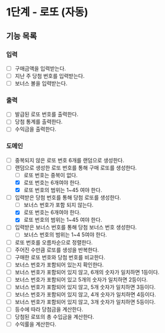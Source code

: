 # 1단계 - 로또 (자동)

## 기능 목록

### 입력
- [ ] 구매금액을 입력받는다.
- [ ] 지난 주 당첨 번호를 입력받는다.
- [ ] 보너스 볼을 입력받는다.

### 출력
- [ ] 발급된 로또 번호를 출력한다.
- [ ] 당첨 통계를 출력한다.
- [ ] 수익금을 출력한다.

### 도메인
- [ ] 중복되지 않은 로또 번호 6개를 랜덤으로 생성한다.
- [ ] 랜덤으로 생성한 로또 번호를 통해 구매 로또를 생성한다.
  - [ ] 로또 번호는 중복이 없다.
  - [x] 로또 번호는 6개여야 한다.
  - [x] 로또 번호의 범위는 1~45 여야 한다.
- [ ] 입력받은 당첨 번호를 통해 당첨 로또를 생성한다.
  - [ ] 보너스 번호가 포함 되지 않는다. 
  - [x] 로또 번호는 6개여야 한다.
  - [x] 로또 번호의 범위는 1~45 여야 한다.
- [ ] 입력받은 보너스 번호를 통해 당첨 보너스 번호 생성한다.
  - [ ] 보너스 번호의 범위는 1~4 5여야 한다.
- [ ] 로또 번호를 오름차순으로 정렬한다.
- [ ] 주어진 수만큼 로또를 생성을 반복한다.
- [ ] 구매한 로또 번호와 당첨 번호를 비교한다.
- [ ] 보너스 번호가 포함되어 있는지 확인한다.
- [ ] 보너스 번호가 포함되어 있지 않고, 6개의 숫자가 일치하면 1등이다.
- [ ] 보너스 번호가 포함되어 있고 5개의 숫자가 일치하면 2등이다.
- [ ] 보너스 번호가 포함되어 있지 않고, 5개 숫자가 일치하면 3등이다.
- [ ] 보너스 번호가 포함되어 있지 않고, 4개 숫자가 일치하면 4등이다.
- [ ] 보너스 번호가 포함되어 있지 않고, 3개 숫자가 일치하면 5등이다.
- [ ] 등수에 따라 당첨금을 계산한다.
- [ ] 당첨된 로또의 총 수입금을 계산한다.
- [ ] 수익률을 계산한다.
